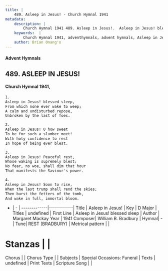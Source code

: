 ```yaml
---
title: |
    489. Asleep in Jesus! - Church Hymnal 1941
metadata:
    description: |
        Church Hymnal 1941 489. Asleep in Jesus!.  Asleep in Jesus! blessed sleep,  From which none ever wake to weep;  A calm and undisturbed repose,  Unbroken by the last of foes. 
    keywords:  |
        Church Hymnal 1941, adventhymnals, advent hymnals, Asleep in Jesus!, Asleep in Jesus! blessed sleep. 
    author: Brian Onang'o
---
```


#### Advent Hymnals
## 489. ASLEEP IN JESUS!
####  Church Hymnal 1941,

```txt
1.
Asleep in Jesus! blessed sleep, 
From which none ever wake to weep; 
A calm and undisturbed repose, 
Unbroken by the last of foes. 

2.
Asleep in Jesus! 0 how sweet 
To be for such a slumber meet! 
With holy confidence to rest 
In hope of being ever blest. 

3.
Asleep in Jesus! Peaceful rest, 
Whose waking is supremely blest; 
No fear, no woe, shall dim that hour 
That manifests the Saviour's power. 

4.
Asleep in Jesus! Soon to rise, 
When the last trump shall rend the skies; 
Then burst the fetters of the tomb, 
And wake in full, immortal bloom.

```

- |   -  |
-------------|------------|
Title | Asleep in Jesus! |
Key | D Major |
Titles | undefined |
First Line | Asleep in Jesus! blessed sleep |
Author | Margaret Mackay
Year | 1941
Composer| William B. Bradbury |
Hymnal|  - |
Tune| REST (BRADBURY) |
Metrical pattern | |
# Stanzas |  |
Chorus |  |
Chorus Type |  |
Subjects | Special Occasions: Funeral |
Texts | undefined |
Print Texts | 
Scripture Song |  |
    

